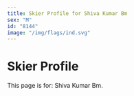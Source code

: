 ```yaml
---
title: Skier Profile for Shiva Kumar Bm
sex: "M"
id: "8144"
image: "/img/flags/ind.svg" 
---
```


# Skier Profile

This page is for: Shiva Kumar Bm.
    